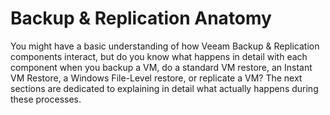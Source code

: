 # Backup & Replication Anatomy

You might have a basic understanding of how Veeam Backup & Replication
components interact, but do you know what happens in detail with each
component when you backup a VM, do a standard VM restore, an Instant VM
Restore, a Windows File-Level restore, or replicate a VM? The next
sections are dedicated to explaining in detail what actually happens
during these processes.